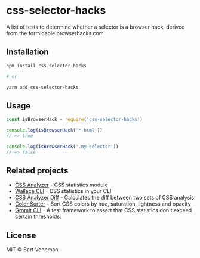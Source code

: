 # css-selector-hacks

A list of tests to determine whether a selector is a browser hack, derived from
the formidable browserhacks.com.

## Installation

```bash
npm install css-selector-hacks

# or

yarn add css-selector-hacks
```

## Usage

```js
const isBrowserHack = require('css-selector-hacks')

console.log(isBrowserHack('* html'))
// => true

console.log(isBrowserHack('.my-selector'))
// => false
```

## Related projects

- [CSS Analyzer](https://github.com/projectwallace/css-analyzer) - CSS
  statistics module
- [Wallace CLI](https://github.com/bartveneman/wallace-cli) - CSS statistics in
  your CLI
- [CSS Analyzer Diff](https://github.com/bartveneman/css-analyzer-diff) -
  Calculates the diff between two sets of CSS analysis
- [Color Sorter](https://github.com/bartveneman/color-sorter) - Sort CSS colors
  by hue, saturation, lightness and opacity
- [Gromit CLI](https://github.com/bartveneman/gromit-cli) - A test framework to
  assert that CSS statistics don't exceed certain thresholds.

## License

MIT © Bart Veneman
